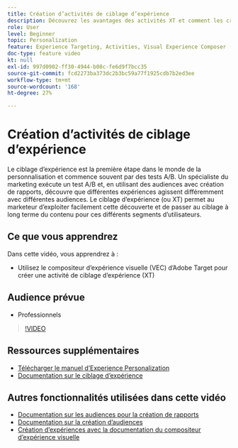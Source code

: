 ```yaml
---
title: Création d’activités de ciblage d’expérience
description: Découvrez les avantages des activités XT et comment les créer et les utiliser. Les activités de ciblage d’expérience (XT) permettent aux personnes spécialisées dans le marketing de cibler un contenu spécifique pour une audience spécifique.
role: User
level: Beginner
topic: Personalization
feature: Experience Targeting, Activities, Visual Experience Composer (VEC)
doc-type: feature video
kt: null
exl-id: 997d0902-ff30-4944-b08c-fe6d9f7bcc35
source-git-commit: fcd2273ba373dc2b3bc59a77f1925cdb7b2ed3ee
workflow-type: tm+mt
source-wordcount: '168'
ht-degree: 27%

---
```


# Création d’activités de ciblage d’expérience

Le ciblage d’expérience est la première étape dans le monde de la personnalisation et commence souvent par des tests A/B. Un spécialiste du marketing exécute un test A/B et, en utilisant des audiences avec création de rapports, découvre que différentes expériences agissent différemment avec différentes audiences. Le ciblage d’expérience (ou XT) permet au marketeur d’exploiter facilement cette découverte et de passer au ciblage à long terme du contenu pour ces différents segments d’utilisateurs.

## Ce que vous apprendrez

Dans cette vidéo, vous apprendrez à :

* Utilisez le compositeur d’expérience visuelle (VEC) d’Adobe Target pour créer une activité de ciblage d’expérience (XT)

## Audience prévue

* Professionnels

>[!VIDEO](https://video.tv.adobe.com/v/22418?quality=12)

## Ressources supplémentaires

* [Télécharger le manuel d’Experience Personalization](https://guided.adobe.com/?promoid=K42KVXHD&amp;mv=other&amp;search=personalization+playbook#recommended/solutions/target)
* [Documentation sur le ciblage d’expérience](https://experienceleague.adobe.com/docs/target/using/activities/experience-targeting/experience-target.html?lang=en)

## Autres fonctionnalités utilisées dans cette vidéo

* [Documentation sur les audiences pour la création de rapports](https://experienceleague.adobe.com/docs/target/using/audiences/managing-audience-filters.html?lang=en)
* [Documentation sur la création d’audiences](https://experienceleague.adobe.com/docs/target/using/audiences/managing-audience-filters.html?lang=en)
* [Création d’expériences avec la documentation du compositeur d’expérience visuelle](https://experienceleague.adobe.com/docs/target/using/experiences/experiences.html?lang=en)
